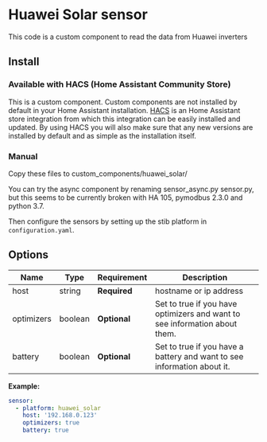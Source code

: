 # Huawei Solar sensor
This code is a custom component to read the data from Huawei inverters

## Install

### Available with HACS (Home Assistant Community Store)
This is a custom component. Custom components are not installed by default in your Home Assistant installation. [HACS](https://github.com/custom-components/hacs) is an Home Assistant store integration from which this integration can be easily installed and updated. By using HACS you will also make sure that any new versions are installed by default and as simple as the installation itself.

### Manual
Copy these files to custom_components/huawei_solar/

You can try the async component by renaming sensor_async.py sensor.py,
but this seems to be currently broken with HA 105, pymodbus 2.3.0 and python 3.7.

Then configure the sensors by setting up the stib platform in `configuration.yaml`.

## Options

| Name | Type | Requirement | Description
| ---- | ---- | ------- | -----------
| host | string | **Required** | hostname or ip address
| optimizers | boolean | **Optional** | Set to true if you have optimizers and want to see information about them.
| battery | boolean | **Optional** | Set to true if you have a battery and want to see information about it.

**Example:**

```yaml
sensor:
  - platform: huawei_solar   
    host: '192.168.0.123'
    optimizers: true
    battery: true
```
